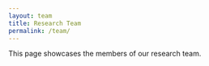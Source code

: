 ```yaml
---
layout: team
title: Research Team
permalink: /team/
---
```


This page showcases the members of our research team.